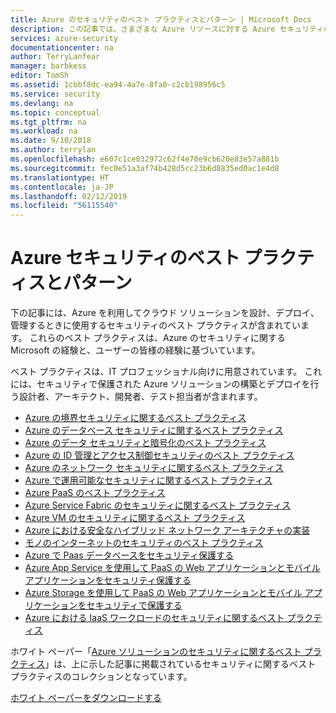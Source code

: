 ```yaml
---
title: Azure のセキュリティのベスト プラクティスとパターン | Microsoft Docs
description: この記事では、さまざまな Azure リソースに対する Azure セキュリティのベストプラクティスとパターンの一覧を示します。
services: azure-security
documentationcenter: na
author: TerryLanfear
manager: barbkess
editor: TomSh
ms.assetid: 1cbbf8dc-ea94-4a7e-8fa0-c2cb198956c5
ms.service: security
ms.devlang: na
ms.topic: conceptual
ms.tgt_pltfrm: na
ms.workload: na
ms.date: 9/10/2018
ms.author: terrylan
ms.openlocfilehash: e607c1ce032972c62f4e70e9cb620e83e57a881b
ms.sourcegitcommit: fec0e51a3af74b428d5cc23b6d0835ed0ac1e4d8
ms.translationtype: HT
ms.contentlocale: ja-JP
ms.lasthandoff: 02/12/2019
ms.locfileid: "56115540"
---
```

# <a name="azure-security-best-practices-and-patterns"></a>Azure セキュリティのベスト プラクティスとパターン

下の記事には、Azure を利用してクラウド ソリューションを設計、デプロイ、管理するときに使用するセキュリティのベスト プラクティスが含まれています。 これらのベスト プラクティスは、Azure のセキュリティに関する Microsoft の経験と、ユーザーの皆様の経験に基づいています。

ベスト プラクティスは、IT プロフェッショナル向けに用意されています。 これには、セキュリティで保護された Azure ソリューションの構築とデプロイを行う設計者、アーキテクト、開発者、テスト担当者が含まれます。

* [Azure の境界セキュリティに関するベスト プラクティス](../best-practices-network-security.md)
* [Azure のデータベース セキュリティに関するベスト プラクティス](azure-database-security-best-practices.md)
* [Azure のデータ セキュリティと暗号化のベスト プラクティス](azure-security-data-encryption-best-practices.md)
* [Azure の ID 管理とアクセス制御セキュリティのベスト プラクティス](azure-security-identity-management-best-practices.md)
* [Azure のネットワーク セキュリティに関するベスト プラクティス](azure-security-network-security-best-practices.md)
* [Azure で運用可能なセキュリティに関するベスト プラクティス](azure-operational-security-best-practices.md)
* [Azure PaaS のベスト プラクティス](security-paas-deployments.md)
* [Azure Service Fabric のセキュリティに関するベスト プラクティス](azure-service-fabric-security-best-practices.md)
* [Azure VM のセキュリティに関するベスト プラクティス](azure-security-best-practices-vms.md)
* [Azure における安全なハイブリッド ネットワーク アーキテクチャの実装](../guidance/guidance-iaas-ra-secure-vnet-hybrid.md)
* [モノのインターネットのセキュリティのベスト プラクティス](azure-security-iot-best-practices.md)
* [Azure で Paas データベースをセキュリティ保護する](security-paas-applications-using-sql.md)
* [Azure App Service を使用して PaaS の Web アプリケーションとモバイル アプリケーションをセキュリティ保護する](security-paas-applications-using-app-services.md)
* [Azure Storage を使用して PaaS の Web アプリケーションとモバイル アプリケーションをセキュリティで保護する](security-paas-applications-using-storage.md)
* [Azure における IaaS ワークロードのセキュリティに関するベスト プラクティス](azure-security-iaas.md)

ホワイト ペーパー「[Azure ソリューションのセキュリティに関するベスト プラクティス](https://azure.microsoft.com/resources/security-best-practices-for-azure-solutions)」は、上に示した記事に掲載されているセキュリティに関するベスト プラクティスのコレクションとなっています。

[ホワイト ペーパーをダウンロードする](https://azure.microsoft.com/mediahandler/files/resourcefiles/security-best-practices-for-azure-solutions/Azure%20Security%20Best%20Practices.pdf)
